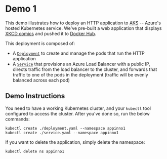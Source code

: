 # Demo 1

This demo illustrates how to deploy an HTTP application to [AKS](https://docs.microsoft.com/en-us/azure/aks/) -- Azure's hosted Kubernetes service. We've pre-built a web application that displays [XKCD comics](https://xkcd.com/) and pushed it to [Docker Hub](https://hub.docker.com/r/arschles/xkcd).

This deployment is composed of:

- A [`Deployment`](https://kubernetes.io/docs/concepts/workloads/controllers/deployment/) to create and manage the pods that run the HTTP application
- A [`Service`](https://kubernetes.io/docs/concepts/services-networking/service/) that provisions an Azure Load Balancer with a public IP, directs traffic from the load balancer to the cluster, and forwards that traffic to one of the pods in the deployment (traffic will be evenly balanced across each pod)

## Demo Instructions

You need to have a working Kubernetes cluster, and your `kubectl` tool configured to access the cluster. After you've done so, run the below commands:

```shell
kubectl create ./deployment.yaml --namespace appinno1
kubectl create ./service.yaml --namespace appinno1
```

If you want to delete the application, simply delete the namespace:


```shell
kubectl delete ns appinno1
```
